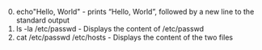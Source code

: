 0. echo"Hello, World" - prints “Hello, World”, followed by a new line to the standard output
2. ls -la /etc/passwd - Displays the content of /etc/passwd
3. cat /etc/passwd /etc/hosts - Displays the content of the two files
